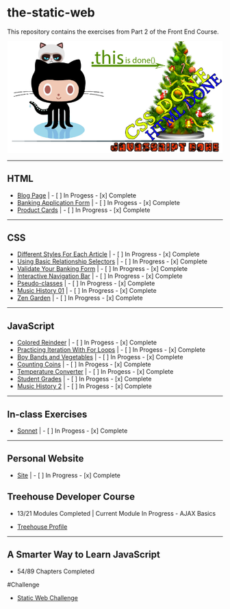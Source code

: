 # the-static-web

This repository contains the exercises from Part 2 of the Front End Course.

![Octocat](https://github.com/jmccutchanwd/the-static-web/blob/master/images/octocat_done.png)

***

## HTML

* [Blog Page](https://github.com/jmccutchanwd/the-static-web/tree/master/blog) | - [ ] In Progess - [x] Complete
* [Banking Application Form](https://github.com/jmccutchanwd/the-static-web/tree/master/banking-form) | - [ ] In Progess - [x] Complete
* [Product Cards](https://github.com/jmccutchanwd/the-static-web/tree/master/productcards) | - [ ] In Progress - [x] Complete

***

## CSS

* [Different Styles For Each Article](https://github.com/jmccutchanwd/the-static-web/tree/master/articles) | - [ ] In Progress - [x] Complete 
* [Using Basic Relationship Selectors](https://github.com/jmccutchanwd/the-static-web/tree/master/css-selectors) | - [ ] In Progress - [x] Complete
* [Validate Your Banking Form](https://github.com/jmccutchanwd/the-static-web/tree/master/validate-application) | - [ ] In Progress - [x] Complete
* [Interactive Navigation Bar](https://github.com/jmccutchanwd/the-static-web/tree/master/interactive-navigation) | - [ ] In Progress - [x] Complete
* [Pseudo-classes](https://github.com/jmccutchanwd/the-static-web/tree/master/pseudo-classes) | - [ ] In Progress - [x] Complete
* [Music History 01](https://github.com/jmccutchanwd/musichistory-boilerplate) | - [ ] In Progress - [x] Complete
* [Zen Garden](https://github.com/jmccutchanwd/the-static-web/tree/master/zen-garden) | - [ ] In Progress - [x] Complete


***

## JavaScript

* [Colored Reindeer](https://github.com/jmccutchanwd/the-static-web/tree/master/reindeer) | - [ ] In Progess - [x] Complete
* [Practicing Iteration With For Loops](https://github.com/jmccutchanwd/the-static-web/tree/master/for-loops) | - [ ] In Progess - [x] Complete
* [Boy Bands and Vegetables](https://github.com/jmccutchanwd/the-static-web/tree/master/boybands) | - [ ] In Progess - [x] Complete
* [Counting Coins](https://github.com/jmccutchanwd/the-static-web/tree/master/coins) | - [ ] In Progess - [x] Complete
* [Temperature Converter](https://github.com/jmccutchanwd/the-static-web/tree/master/converter) | - [ ] In Progess - [x] Complete
* [Student Grades](https://github.com/jmccutchanwd/the-static-web/tree/master/grades) | - [ ] In Progess - [x] Complete
* [Music History 2](https://github.com/jmccutchanwd/musichistory-boilerplate/tree/version-2) | - [ ] In Progess - [x] Complete

***

## In-class Exercises

* [Sonnet](https://github.com/jmccutchanwd/the-static-web/tree/master/sonnet) | - [ ] In Progess - [x] Complete

***

## Personal Website

* [Site](https://jmccutchanwd.github.io/index.html) | - [ ] In Progress - [x] Complete

## Treehouse Developer Course

* 13/21 Modules Completed | Current Module In Progress - AJAX Basics 

* [Treehouse Profile](https://teamtreehouse.com/johnmccutchan)

***

## A Smarter Way to Learn JavaScript

* 54/89 Chapters Completed

#Challenge

* [Static Web Challenge](https://github.com/nss-day-cohort-17/mastery-exercise-static-web-js-jmccutchanwd)
